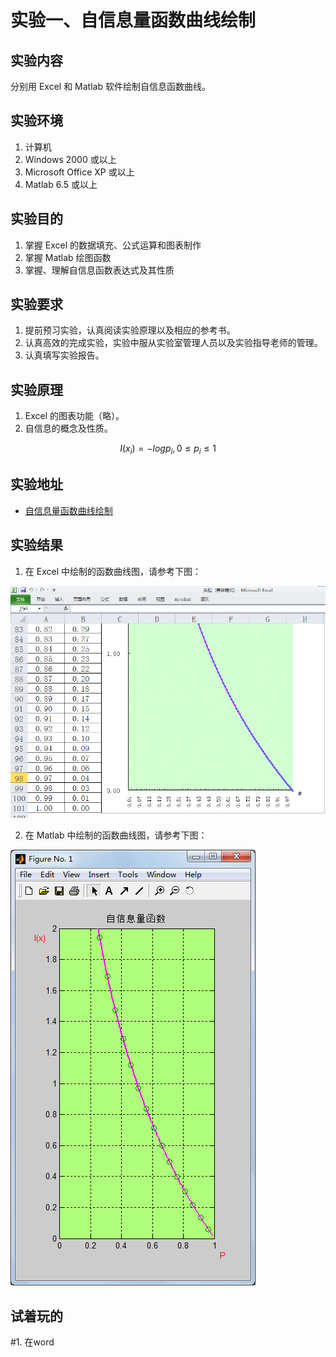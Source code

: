 ﻿# 实验一、自信息量函数曲线绘制

## 实验内容

分别用 Excel 和 Matlab 软件绘制自信息函数曲线。

## 实验环境

1. 计算机
2. Windows 2000 或以上
3. Microsoft Office XP 或以上
4. Matlab 6.5 或以上

## 实验目的

1. 掌握 Excel 的数据填充、公式运算和图表制作
2. 掌握 Matlab 绘图函数
3. 掌握、理解自信息函数表达式及其性质

## 实验要求

1. 提前预习实验，认真阅读实验原理以及相应的参考书。
2. 认真高效的完成实验，实验中服从实验室管理人员以及实验指导老师的管理。
3. 认真填写实验报告。

## 实验原理
1. Excel 的图表功能（略）。
2. 自信息的概念及性质。

$$
I(x_i)=-logp_i, 0 \leqslant p_i \leqslant 1
$$

## 实验地址

- [自信息量函数曲线绘制](https://info-lab.wangding.in/labs/lab01.html)

## 实验结果

1. 在 Excel 中绘制的函数曲线图，请参考下图：

  ![自信息量函数曲线，王顶，408542507@qq.com](images/lab01-01.png)

2. 在 Matlab 中绘制的函数曲线图，请参考下图：

  ![自信息量函数曲线，王顶，408542507@qq.com](images/lab01-02.png)

## 试着玩的

#1. 在word